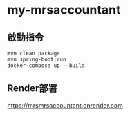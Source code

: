 # my-mrsaccountant

## 啟動指令
```shell
mvn clean package
mvn spring-boot:run
docker-compose up --build
```

## Render部署

https://mrsmrsaccountant.onrender.com
